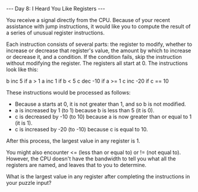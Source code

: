 --- Day 8: I Heard You Like Registers ---

You receive a signal directly from the CPU. Because of your recent
assistance with jump instructions, it would like you to compute the
result of a series of unusual register instructions.

Each instruction consists of several parts: the register to modify,
whether to increase or decrease that register's value, the amount by
which to increase or decrease it, and a condition. If the condition
fails, skip the instruction without modifying the register. The
registers all start at 0. The instructions look like this:

b inc 5 if a > 1
a inc 1 if b < 5
c dec -10 if a >= 1
c inc -20 if c == 10

These instructions would be processed as follows:

- Because a starts at 0, it is not greater than 1, and so b is not modified.
- a is increased by 1 (to 1) because b is less than 5 (it is 0).
- c is decreased by -10 (to 10) because a is now greater than or equal to 1 (it is 1).
- c is increased by -20 (to -10) because c is equal to 10.

After this process, the largest value in any register is 1.

You might also encounter <= (less than or equal to) or != (not equal
to). However, the CPU doesn't have the bandwidth to tell you what all
the registers are named, and leaves that to you to determine.

What is the largest value in any register after completing the
instructions in your puzzle input?

